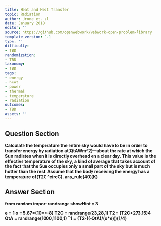 ```yaml
---
title: Heat and Heat Transfer
topic: Radiation
author: Urone et. al
date: January 2018
editor: ''
source: https://github.com/openwebwork/webwork-open-problem-library
template_version: 1.1
type: ''
difficulty:
- TBD
randomization:
- TBD
taxonomy:
- TBD
tags:
- energy
- heat
- power
- thermal
- temperature
- radiation
outcomes:
- TBD
assets: ''
---
```


## Question Section 

<b>
Calculate the temperature the entire sky would have to be in order to transfer energy
by radiation at(QtAWm^2)—about the rate at which the Sun radiates when it is directly overhead on a clear day. This value is the effective temperature of the sky, a kind of average that takes account of the fact that the Sun occupies only a small part
of the sky but is much hotter than the rest. Assume that the body receiving the energy
has a temperature of(T2C ^circC).
ans_rule(40)(K)



## Answer Section

from random import randrange
showHint = 3

e = 1
o = 5.67*(10**-8)
T2C = randrange(23,28,1)
T2 = (T2C+273.15)**4
QtA = randrange(1000,1100,1)
T1 = (T2-((-QtA)/(o*e)))**(1/4)